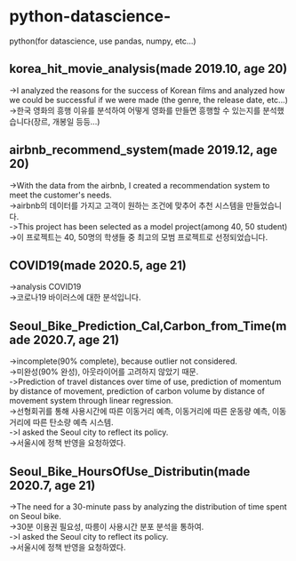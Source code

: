 # python-datascience-
python(for datascience, use pandas, numpy, etc...)

## korea_hit_movie_analysis(made 2019.10, age 20)
->I analyzed the reasons for the success of Korean films and analyzed how we could be successful if we were made (the genre, the release date, etc...)  
->한국 영화의 흥행 이유를 분석하여 어떻게 영화를 만들면 흥행할 수 있는지를 분석했습니다(장르, 개봉일 등등...)

## airbnb_recommend_system(made 2019.12, age 20)
->With the data from the airbnb, I created a recommendation system to meet the customer's needs.  
->airbnb의 데이터를 가지고 고객이 원하는 조건에 맞추어 추천 시스템을 만들었습니다.  
->This project has been selected as a model project(among 40, 50 student)  
->이 프로젝트는 40, 50명의 학생들 중 최고의 모범 프로젝트로 선정되었습니다.

## COVID19(made 2020.5, age 21)
->analysis COVID19  
->코로나19 바이러스에 대한 분석입니다.

## Seoul_Bike_Prediction_Cal,Carbon_from_Time(made 2020.7, age 21)
->incomplete(90% complete), because outlier not considered.  
->미완성(90% 완성), 아웃라이어를 고려하지 않았기 때문.  
->Prediction of travel distances over time of use, prediction of momentum by distance of movement, prediction of carbon volume by distance of movement system through linear regression.  
->선형회귀를 통해 사용시간에 따른 이동거리 예측, 이동거리에 따른 운동량 예측, 이동거리에 따른 탄소량 예측 시스템.  
->I asked the Seoul city to reflect its policy.  
->서울시에 정책 반영을 요청하였다.

## Seoul_Bike_HoursOfUse_Distributin(made 2020.7, age 21)
->The need for a 30-minute pass by analyzing the distribution of time spent on Seoul bike.  
->30분 이용권 필요성, 따릉이 사용시간 분포 분석을 통하여.  
->I asked the Seoul city to reflect its policy.  
->서울시에 정책 반영을 요청하였다.
